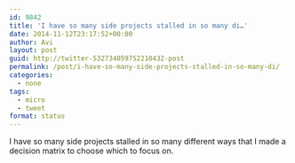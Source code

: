 ```yaml
---
id: 9842
title: 'I have so many side projects stalled in so many di…'
date: 2014-11-12T23:17:52+00:00
author: Avi
layout: post
guid: http://twitter-532734059752210432-post
permalink: /post/i-have-so-many-side-projects-stalled-in-so-many-di/
categories:
  - none
tags:
  - micro
  - tweet
format: status
---
```

I have so many side projects stalled in so many different ways that I made a decision matrix to choose which to focus on.